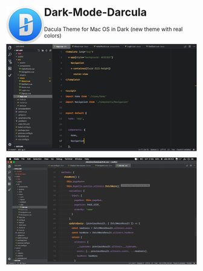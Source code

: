 # Dark-Mode-Darcula <img align="left" width="100" height="100" style="padding:5" src="https://raw.githubusercontent.com/dobbbri/dark-mode-darcula/master/logo.png">

Dacula Theme for Mac OS in Dark (new theme with real colors)

![Dark-Mode-Darcula Theme](https://raw.githubusercontent.com/dobbbri/dark-mode-darcula/master/darcula.jpg)

![Original-Darcula Theme](https://raw.githubusercontent.com/dobbbri/dark-mode-darcula/master/darcula-original.jpg)
